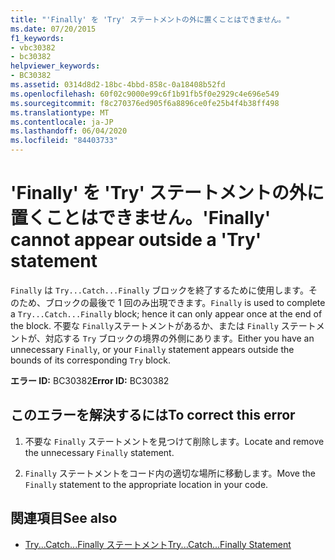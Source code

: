 ```yaml
---
title: "'Finally' を 'Try' ステートメントの外に置くことはできません。"
ms.date: 07/20/2015
f1_keywords:
- vbc30382
- bc30382
helpviewer_keywords:
- BC30382
ms.assetid: 0314d8d2-18bc-4bbd-858c-0a18408b52fd
ms.openlocfilehash: 60f02c9000e99c6f1b91fb5f0e2929c4e696e549
ms.sourcegitcommit: f8c270376ed905f6a8896ce0fe25b4f4b38ff498
ms.translationtype: MT
ms.contentlocale: ja-JP
ms.lasthandoff: 06/04/2020
ms.locfileid: "84403733"
---
```

# <a name="finally-cannot-appear-outside-a-try-statement"></a><span data-ttu-id="fe015-102">'Finally' を 'Try' ステートメントの外に置くことはできません。</span><span class="sxs-lookup"><span data-stu-id="fe015-102">'Finally' cannot appear outside a 'Try' statement</span></span>
<span data-ttu-id="fe015-103">`Finally` は `Try...Catch...Finally` ブロックを終了するために使用します。そのため、ブロックの最後で 1 回のみ出現できます。</span><span class="sxs-lookup"><span data-stu-id="fe015-103">`Finally` is used to complete a `Try...Catch...Finally` block; hence it can only appear once at the end of the block.</span></span> <span data-ttu-id="fe015-104">不要な `Finally`ステートメントがあるか、または `Finally` ステートメントが、対応する `Try` ブロックの境界の外側にあります。</span><span class="sxs-lookup"><span data-stu-id="fe015-104">Either you have an unnecessary `Finally`, or your `Finally` statement appears outside the bounds of its corresponding `Try` block.</span></span>  
  
 <span data-ttu-id="fe015-105">**エラー ID:** BC30382</span><span class="sxs-lookup"><span data-stu-id="fe015-105">**Error ID:** BC30382</span></span>  
  
## <a name="to-correct-this-error"></a><span data-ttu-id="fe015-106">このエラーを解決するには</span><span class="sxs-lookup"><span data-stu-id="fe015-106">To correct this error</span></span>  
  
1. <span data-ttu-id="fe015-107">不要な `Finally` ステートメントを見つけて削除します。</span><span class="sxs-lookup"><span data-stu-id="fe015-107">Locate and remove the unnecessary `Finally` statement.</span></span>  
  
2. <span data-ttu-id="fe015-108">`Finally` ステートメントをコード内の適切な場所に移動します。</span><span class="sxs-lookup"><span data-stu-id="fe015-108">Move the `Finally` statement to the appropriate location in your code.</span></span>  
  
## <a name="see-also"></a><span data-ttu-id="fe015-109">関連項目</span><span class="sxs-lookup"><span data-stu-id="fe015-109">See also</span></span>

- [<span data-ttu-id="fe015-110">Try...Catch...Finally ステートメント</span><span class="sxs-lookup"><span data-stu-id="fe015-110">Try...Catch...Finally Statement</span></span>](../language-reference/statements/try-catch-finally-statement.md)
